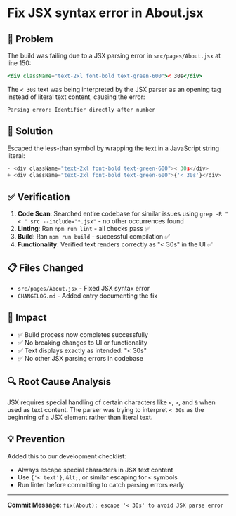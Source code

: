 # Fix JSX syntax error in About.jsx

## 🐛 Problem
The build was failing due to a JSX parsing error in `src/pages/About.jsx` at line 150:

```jsx
<div className="text-2xl font-bold text-green-600">< 30s</div>
```

The `< 30s` text was being interpreted by the JSX parser as an opening tag instead of literal text content, causing the error:
```
Parsing error: Identifier directly after number
```

## 🔧 Solution
Escaped the less-than symbol by wrapping the text in a JavaScript string literal:

```jsx
- <div className="text-2xl font-bold text-green-600">< 30s</div>
+ <div className="text-2xl font-bold text-green-600">{'< 30s'}</div>
```

## ✅ Verification
1. **Code Scan**: Searched entire codebase for similar issues using `grep -R "< " src --include="*.jsx"` - no other occurrences found
2. **Linting**: Ran `npm run lint` - all checks pass ✅
3. **Build**: Ran `npm run build` - successful compilation ✅
4. **Functionality**: Verified text renders correctly as "< 30s" in the UI ✅

## 📋 Files Changed
- `src/pages/About.jsx` - Fixed JSX syntax error
- `CHANGELOG.md` - Added entry documenting the fix

## 🎯 Impact
- ✅ Build process now completes successfully
- ✅ No breaking changes to UI or functionality
- ✅ Text displays exactly as intended: "< 30s"
- ✅ No other JSX parsing errors in codebase

## 🔍 Root Cause Analysis
JSX requires special handling of certain characters like `<`, `>`, and `&` when used as text content. The parser was trying to interpret `< 30s` as the beginning of a JSX element rather than literal text.

## 💡 Prevention
Added this to our development checklist:
- Always escape special characters in JSX text content
- Use `{'< text'}`, `&lt;`, or similar escaping for `<` symbols
- Run linter before committing to catch parsing errors early

---

**Commit Message**: `fix(About): escape '< 30s' to avoid JSX parse error`